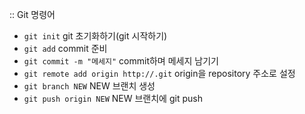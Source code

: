 :: Git 명령어
- `git init` git 초기화하기(git 시작하기)
- `git add` commit 준비
- `git commit -m "메세지"` commit하며 메세지 남기기
- `git remote add origin http://.git`  origin을 repository 주소로 설정
- `git branch NEW` NEW 브랜치 생성
- `git push origin NEW` NEW 브랜치에 git push
